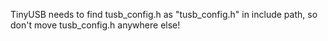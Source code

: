TinyUSB needs to find tusb_config.h as "tusb_config.h" in include path, so don't move tusb_config.h anywhere else!